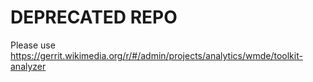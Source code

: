 DEPRECATED REPO
=================

Please use https://gerrit.wikimedia.org/r/#/admin/projects/analytics/wmde/toolkit-analyzer
